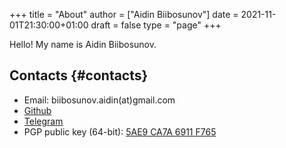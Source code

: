 +++
title = "About"
author = ["Aidin Biibosunov"]
date = 2021-11-01T21:30:00+01:00
draft = false
type = "page"
+++

Hello! My name is Aidin Biibosunov.


## Contacts {#contacts}

-   Email: biibosunov.aidin(at)gmail.com
-   [Github](https://github.com/aidinbii)
-   [Telegram](https://t.me/aidinbii)
-   PGP public key (64-bit): [5AE9 CA7A 6911 F765](static/main_public.key)
